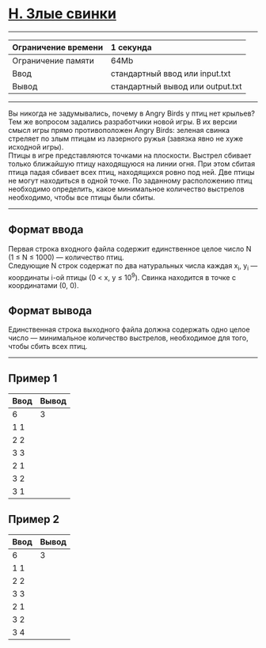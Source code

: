 # [H. Злые свинки](https://contest.yandex.ru/contest/27663/problems/H/)

---
| Ограничение времени | 1 секунда |
| :--- | :--- |
| Ограничение памяти | 64Mb |
| Ввод | стандартный ввод или input.txt |
| Вывод | стандартный вывод или output.txt |
---
Вы никогда не задумывались, почему в Angry Birds у птиц нет крыльев? Тем же вопросом задались разработчики новой игры. В их версии смысл игры прямо противоположен Angry Birds: зеленая свинка стреляет по злым птицам из лазерного ружья (завязка явно не хуже исходной игры).  
Птицы в игре представляются точками на плоскости. Выстрел сбивает только ближайшую птицу находящуюся на линии огня. При этом сбитая птица падая сбивает всех птиц, находящихся ровно под ней. Две птицы не могут находиться в одной точке. По заданному расположению птиц необходимо определить, какое минимальное количество выстрелов необходимо, чтобы все птицы были сбиты.

---
## Формат ввода
Первая строка входного файла содержит единственное целое число N (1 ≤ N ≤ 1000) — количество птиц.  
Следующие N строк содержат по два натуральных числа каждая x<sub>i</sub>, y<sub>i</sub> — координаты i-ой птицы (0 < x, y ≤ 10<sup>9</sup>). Свинка находится в точке с координатами (0, 0).

## Формат вывода
Единственная строка выходного файла должна содержать одно целое число — минимальное количество выстрелов, необходимое для того, чтобы сбить всех птиц.

---
## Пример 1

| Ввод | Вывод |
| :--- | :--- |
| 6 | 3 |
| 1 1 |  |
| 2 2 |  |
| 3 3 |  |
| 2 1 |  |
| 3 2 |  |
| 3 1 |  |

## Пример 2

| Ввод | Вывод |
| :--- | :--- |
| 6 | 3 |
| 1 1 |  |
| 2 2 |  |
| 3 3 |  |
| 2 1 |  |
| 3 2 |  |
| 3 4 |  |
